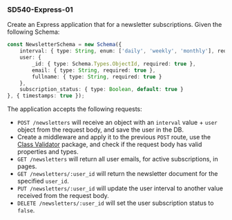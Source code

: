 ### SD540-Express-01

Create an Express application that for a newsletter subscriptions. Given the following Schema:
```typescript
const NewsletterSchema = new Schema({
    interval: { type: String, enum: ['daily', 'weekly', 'monthly'], required: true },
    user: {
        _id: { type: Schema.Types.ObjectId, required: true },
        email: { type: String, required: true },
        fullname: { type: String, required: true }
    },
    subscription_status: { type: Boolean, default: true }
}, { timestamps: true });
```
The application accepts the following requests:
* `POST /newsletters` will receive an object with an `interval` value + `user` object from the request body, and save the user in the DB.
* Create a middleware and apply it to the previous `POST` route, use the [Class Validator](https://www.npmjs.com/package/class-validator) package, and check if the request body has valid properties and types.
* `GET /newsletters` will return all user emails, for active subscriptions, in pages.
* `GET /newsletters/:user_id` will return the newsletter document for the specified `user_id`.
* `PUT /newsletters/:user_id` will update the user interval to another value received from the request body.
* `DELETE /newsletters/:user_id` will set the user subscription status to `false`.

